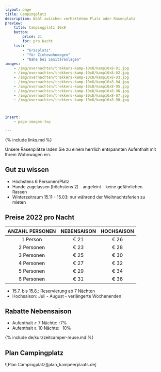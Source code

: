 ```yaml
---
layout: page
title: Campingplatz 
description: Wahl zwischen verhartetem Platz oder Rasenplatz
preview:
    title: Campingplatz 10x8
    button:
        price: 21
        for: pro Nacht
    list:
        - "Grasplatz"
        - "für Ziehewohnwagen"
        - "Nahe bei Sanitäranlagen"
images:
    - /img/overnachten/trekkers-kamp-10x8/kamp10x8-01.jpg
    - /img/overnachten/trekkers-kamp-10x8/kamp10x8-02.jpg
    - /img/overnachten/trekkers-kamp-10x8/kamp10x8-03.jpg
    - /img/overnachten/trekkers-kamp-10x8/kamp10x8-04.jpg
    - /img/overnachten/trekkers-kamp-10x8/kamp10x8-05.jpg
    - /img/overnachten/trekkers-kamp-10x8/kamp10x8-06.jpg
    - /img/overnachten/trekkers-kamp-10x8/kamp10x8-07.jpg
    - /img/overnachten/trekkers-kamp-10x8/kamp10x8-08.jpg



insert:
    - page-images-top

---
```

{% include links.md %}

Unsere Rasenplätze laden Sie zu einem herrlich entspannten Aufenthalt mit Ihrem Wohnwagen ein.

## Gut zu wissen

- Höchstens 6 Personen/Platz
- Hunde zugelassen (höchstens 2) - angeleint - keine gefährlichen Rassen
- Winterzeitraum 15.11 - 15.03: nur während der Weihnachtsferien zu mieten

## Preise 2022 pro Nacht

ANZAHL PERSONEN | NEBENSAISON | HOCHSAISON      
:-------------:|:-----------:|:-----------:|
1 Person       |€ 21         |€ 26      
2 Personen     |€ 23         |€ 28           
3 Personen     |€ 25         |€ 30
4 Personen     |€ 27         |€ 32     
5 Personen     |€ 29         |€ 34
6 Personen     |€ 31         |€ 36

* 15.7. bis 15.8.: Reservierung ab 7 Nächten
* Hochsaison: Juli - August - verlängerte Wochenenden

## Rabatte Nebensaison

- Aufenthalt ≥ 7 Nächte: -7%
- Aufenthalt ≥ 10 Nächte: -10%

{% include de/kurzzeitcamper-reuse.md %}





## Plan Campingplatz

![Plan Campingplatz][plan_kampeerplaats.de]
